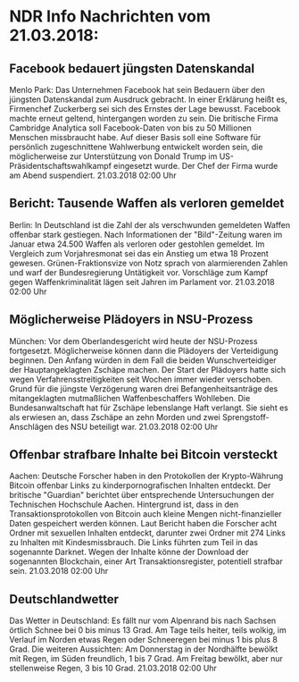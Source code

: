 # NDR Info Nachrichten vom 21.03.2018:


## Facebook bedauert jüngsten Datenskandal
Menlo Park:	Das Unternehmen Facebook hat sein Bedauern über den jüngsten Datenskandal zum Ausdruck gebracht. In einer Erklärung heißt es, Firmenchef Zuckerberg sei sich des Ernstes der Lage bewusst. Facebook machte erneut geltend, hintergangen worden zu sein. Die britische Firma Cambridge Analytica soll Facebook-Daten von bis zu 50 Millionen Menschen missbraucht habe. Auf dieser Basis soll eine Software für persönlich zugeschnittene Wahlwerbung entwickelt worden sein, die möglicherweise zur Unterstützung von Donald Trump im US-Präsidentschaftswahlkampf eingesetzt wurde. Der Chef der Firma wurde am Abend suspendiert. 21.03.2018 02:00 Uhr 

## Bericht: Tausende Waffen als verloren gemeldet
Berlin: In Deutschland ist die Zahl der als verschwunden gemeldeten Waffen offenbar stark gestiegen. Nach Informationen der "Bild"-Zeitung waren im Januar etwa 24.500 Waffen als verloren oder gestohlen gemeldet. Im Vergleich zum Vorjahresmonat sei das ein Anstieg um etwa 18 Prozent gewesen. Grünen-Fraktionsvize von Notz sprach von alarmierenden Zahlen und warf der Bundesregierung Untätigkeit vor. Vorschläge zum Kampf gegen Waffenkriminalität lägen seit Jahren im Parlament vor. 21.03.2018 02:00 Uhr 

## Möglicherweise Plädoyers in NSU-Prozess
München: Vor dem Oberlandesgericht wird heute der NSU-Prozess fortgesetzt. Möglicherweise können dann die Plädoyers der Verteidigung beginnen. Den Anfang würden in dem Fall die beiden Wunschverteidiger der Hauptangeklagten Zschäpe machen. Der Start der Plädoyers hatte sich wegen Verfahrensstreitigkeiten seit Wochen immer wieder verschoben. Grund für die jüngste Verzögerung waren drei Befangenheitsanträge des mitangeklagten mutmaßlichen Waffenbeschaffers Wohlleben. Die Bundesanwaltschaft hat für Zschäpe lebenslange Haft verlangt. Sie sieht es als erwiesen an, dass Zschäpe an zehn Morden und zwei Sprengstoff-Anschlägen des NSU beteiligt war. 21.03.2018 02:00 Uhr 

## Offenbar strafbare Inhalte bei Bitcoin versteckt
Aachen:	Deutsche Forscher haben in den Protokollen der Krypto-Währung Bitcoin offenbar Links zu kinderpornografischen Inhalten entdeckt. Der britische "Guardian" berichtet über entsprechende Untersuchungen der Technischen Hochschule Aachen. Hintergrund ist, dass in den Transaktionsprotokollen von Bitcoin auch kleine Mengen nicht-finanzieller Daten gespeichert werden können. Laut Bericht haben die Forscher acht Ordner mit sexuellen Inhalten entdeckt, darunter zwei Ordner mit 274 Links zu Inhalten mit Kindesmissbrauch. Die Links führten zum Teil in das sogenannte Darknet. Wegen der Inhalte könne der Download der sogenannten Blockchain, einer Art Transaktionsregister, potentiell strafbar sein. 21.03.2018 02:00 Uhr 

## Deutschlandwetter
Das Wetter in Deutschland: Es fällt nur vom Alpenrand bis nach Sachsen örtlich Schnee bei 0 bis minus 13 Grad. Am Tage teils heiter, teils wolkig, im Verlauf im Norden etwas Regen oder Schneeregen bei minus 1 bis plus 8 Grad. Die weiteren Aussichten: Am Donnerstag in der Nordhälfte bewölkt mit Regen, im Süden freundlich, 1 bis 7 Grad. Am Freitag bewölkt, aber nur stellenweise Regen, 3 bis 10 Grad. 21.03.2018 02:00 Uhr 
